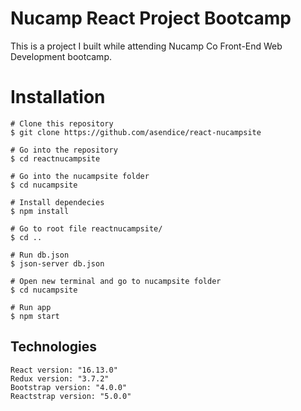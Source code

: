 # Nucamp React Project Bootcamp

This is a project I built while attending Nucamp Co Front-End Web Development bootcamp.

# Installation

```
# Clone this repository
$ git clone https://github.com/asendice/react-nucampsite

# Go into the repository
$ cd reactnucampsite

# Go into the nucampsite folder
$ cd nucampsite

# Install dependecies
$ npm install

# Go to root file reactnucampsite/
$ cd ..

# Run db.json
$ json-server db.json

# Open new terminal and go to nucampsite folder
$ cd nucampsite

# Run app
$ npm start
```

## Technologies

```This project is created with
React version: "16.13.0"
Redux version: "3.7.2"
Bootstrap version: "4.0.0"
Reactstrap version: "5.0.0"
```
